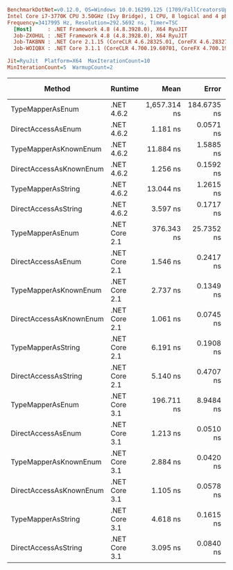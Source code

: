 ``` ini

BenchmarkDotNet=v0.12.0, OS=Windows 10.0.16299.125 (1709/FallCreatorsUpdate/Redstone3)
Intel Core i7-3770K CPU 3.50GHz (Ivy Bridge), 1 CPU, 8 logical and 4 physical cores
Frequency=3417995 Hz, Resolution=292.5692 ns, Timer=TSC
  [Host]     : .NET Framework 4.8 (4.8.3928.0), X64 RyuJIT
  Job-ZXOHUL : .NET Framework 4.8 (4.8.3928.0), X64 RyuJIT
  Job-TAKBNN : .NET Core 2.1.15 (CoreCLR 4.6.28325.01, CoreFX 4.6.28327.02), X64 RyuJIT
  Job-WOIQBX : .NET Core 3.1.1 (CoreCLR 4.700.19.60701, CoreFX 4.700.19.60801), X64 RyuJIT

Jit=RyuJit  Platform=X64  MaxIterationCount=10  
MinIterationCount=5  WarmupCount=2  

```
|                  Method |       Runtime |         Mean |       Error |      StdDev |    Ratio | RatioSD |  Gen 0 | Gen 1 | Gen 2 | Allocated |
|------------------------ |-------------- |-------------:|------------:|------------:|---------:|--------:|-------:|------:|------:|----------:|
|        TypeMapperAsEnum |    .NET 4.6.2 | 1,657.314 ns | 184.6735 ns | 122.1501 ns | 1,435.28 |  115.51 | 0.0534 |     - |     - |     225 B |
|      DirectAccessAsEnum |    .NET 4.6.2 |     1.181 ns |   0.0571 ns |   0.0148 ns |     1.00 |    0.00 |      - |     - |     - |         - |
|   TypeMapperAsKnownEnum |    .NET 4.6.2 |    11.884 ns |   1.5885 ns |   1.0507 ns |     9.54 |    0.86 |      - |     - |     - |         - |
| DirectAccessAsKnownEnum |    .NET 4.6.2 |     1.256 ns |   0.1592 ns |   0.1053 ns |     1.12 |    0.07 |      - |     - |     - |         - |
|      TypeMapperAsString |    .NET 4.6.2 |    13.044 ns |   1.2615 ns |   0.8344 ns |    11.35 |    0.64 |      - |     - |     - |         - |
|    DirectAccessAsString |    .NET 4.6.2 |     3.597 ns |   0.1717 ns |   0.1135 ns |     3.02 |    0.12 |      - |     - |     - |         - |
|        TypeMapperAsEnum | .NET Core 2.1 |   376.343 ns |  25.7352 ns |  13.4600 ns |   319.48 |   15.10 | 0.0114 |     - |     - |      48 B |
|      DirectAccessAsEnum | .NET Core 2.1 |     1.546 ns |   0.2417 ns |   0.1599 ns |     1.39 |    0.07 |      - |     - |     - |         - |
|   TypeMapperAsKnownEnum | .NET Core 2.1 |     2.737 ns |   0.1349 ns |   0.0892 ns |     2.34 |    0.04 |      - |     - |     - |         - |
| DirectAccessAsKnownEnum | .NET Core 2.1 |     1.061 ns |   0.0745 ns |   0.0443 ns |     0.89 |    0.05 |      - |     - |     - |         - |
|      TypeMapperAsString | .NET Core 2.1 |     6.191 ns |   0.1908 ns |   0.1262 ns |     5.24 |    0.13 |      - |     - |     - |         - |
|    DirectAccessAsString | .NET Core 2.1 |     5.140 ns |   0.4707 ns |   0.3113 ns |     4.49 |    0.32 |      - |     - |     - |         - |
|        TypeMapperAsEnum | .NET Core 3.1 |   196.711 ns |   8.9484 ns |   5.9188 ns |   167.02 |    4.64 | 0.0114 |     - |     - |      48 B |
|      DirectAccessAsEnum | .NET Core 3.1 |     1.213 ns |   0.0510 ns |   0.0226 ns |     1.03 |    0.02 |      - |     - |     - |         - |
|   TypeMapperAsKnownEnum | .NET Core 3.1 |     2.884 ns |   0.0420 ns |   0.0109 ns |     2.44 |    0.03 |      - |     - |     - |         - |
| DirectAccessAsKnownEnum | .NET Core 3.1 |     1.105 ns |   0.0578 ns |   0.0344 ns |     0.94 |    0.03 |      - |     - |     - |         - |
|      TypeMapperAsString | .NET Core 3.1 |     4.618 ns |   0.1615 ns |   0.1069 ns |     3.95 |    0.10 |      - |     - |     - |         - |
|    DirectAccessAsString | .NET Core 3.1 |     3.095 ns |   0.0840 ns |   0.0500 ns |     2.62 |    0.03 |      - |     - |     - |         - |
